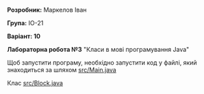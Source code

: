 **Розробник:** Маркелов Іван

**Група:** ІО-21

**Варіант: 10**

**Лабораторна робота №3** "Класи в мові програмування Java"

Щоб запустити програму, необхідно запустити код у файлі, який знаходиться за шляхом [src/Main.java](src/Main.java)

Клас [src/Block.java](src/Block.java)
